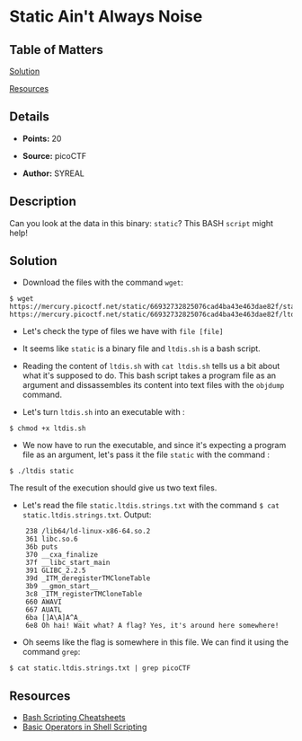 # Static Ain't Always Noise

## Table of Matters

[Solution](#Solution)

[Resources](#Resources)

## Details

- **Points:** 20

- **Source:** picoCTF

- **Author:** SYREAL

## Description

Can you look at the data in this binary: `static`? This BASH `script` might help!

## Solution

- Download the files with the command `wget`:

```
$ wget https://mercury.picoctf.net/static/66932732825076cad4ba43e463dae82f/static https://mercury.picoctf.net/static/66932732825076cad4ba43e463dae82f/ltdis.sh

```

- Let's check the type of files we have with `file [file]`

- It seems like `static` is a binary file and `ltdis.sh` is a bash script.

- Reading the content of `ltdis.sh` with `cat ltdis.sh` tells us a bit about what it's supposed to do. This bash script takes a program file as an argument and dissassembles its content into text files with the `objdump` command.

- Let's turn `ltdis.sh` into an executable with :

```
$ chmod +x ltdis.sh
```

- We now have to run the executable, and since it's expecting a program file as an argument, let's pass it the file `static` with the command :

```
$ ./ltdis static
```

The result of the execution should give us two text files.

- Let's read the file `static.ltdis.strings.txt` with the command `$ cat static.ltdis.strings.txt`. Output:

```
    238 /lib64/ld-linux-x86-64.so.2
    361 libc.so.6
    36b puts
    370 __cxa_finalize
    37f __libc_start_main
    391 GLIBC_2.2.5
    39d _ITM_deregisterTMCloneTable
    3b9 __gmon_start__
    3c8 _ITM_registerTMCloneTable
    660 AWAVI
    667 AUATL
    6ba []A\A]A^A_
    6e8 Oh hai! Wait what? A flag? Yes, it's around here somewhere!
```

- Oh seems like the flag is somewhere in this file. We can find it using the command `grep`:

```
$ cat static.ltdis.strings.txt | grep picoCTF
```

## Resources

- [Bash Scripting Cheatsheets](https://devhints.io/bash)
- [Basic Operators in Shell Scripting](https://www.geeksforgeeks.org/basic-operators-in-shell-scripting/)
